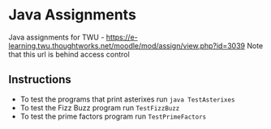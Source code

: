 # Java Assignments

Java assignments for TWU - https://e-learning.twu.thoughtworks.net/moodle/mod/assign/view.php?id=3039
Note that this url is behind access control

## Instructions

* To test the programs that print asterixes run `java TestAsterixes`
* To test the Fizz Buzz program run `TestFizzBuzz`
* To test the prime factors program run `TestPrimeFactors`



